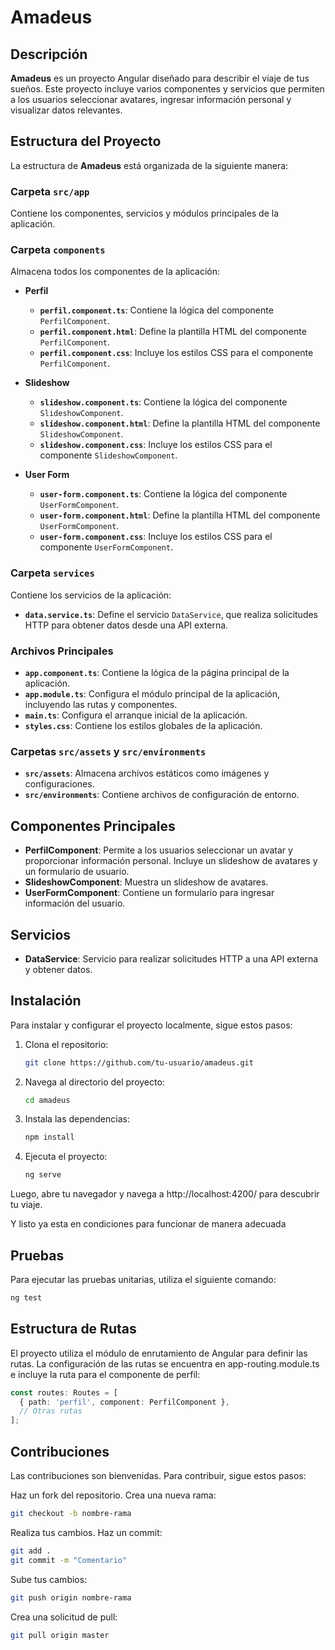 # Amadeus

## Descripción
**Amadeus** es un proyecto Angular diseñado para describir el viaje de tus sueños. Este proyecto incluye varios componentes y servicios que permiten a los usuarios seleccionar avatares, ingresar información personal y visualizar datos relevantes.

## Estructura del Proyecto
La estructura de **Amadeus** está organizada de la siguiente manera:

### Carpeta `src/app`
Contiene los componentes, servicios y módulos principales de la aplicación.

### Carpeta `components`
Almacena todos los componentes de la aplicación:

- **Perfil**
  - **`perfil.component.ts`**: Contiene la lógica del componente `PerfilComponent`.
  - **`perfil.component.html`**: Define la plantilla HTML del componente `PerfilComponent`.
  - **`perfil.component.css`**: Incluye los estilos CSS para el componente `PerfilComponent`.

- **Slideshow**
  - **`slideshow.component.ts`**: Contiene la lógica del componente `SlideshowComponent`.
  - **`slideshow.component.html`**: Define la plantilla HTML del componente `SlideshowComponent`.
  - **`slideshow.component.css`**: Incluye los estilos CSS para el componente `SlideshowComponent`.

- **User Form**
  - **`user-form.component.ts`**: Contiene la lógica del componente `UserFormComponent`.
  - **`user-form.component.html`**: Define la plantilla HTML del componente `UserFormComponent`.
  - **`user-form.component.css`**: Incluye los estilos CSS para el componente `UserFormComponent`.

### Carpeta `services`
Contiene los servicios de la aplicación:

- **`data.service.ts`**: Define el servicio `DataService`, que realiza solicitudes HTTP para obtener datos desde una API externa.

### Archivos Principales
- **`app.component.ts`**: Contiene la lógica de la página principal de la aplicación.
- **`app.module.ts`**: Configura el módulo principal de la aplicación, incluyendo las rutas y componentes.
- **`main.ts`**: Configura el arranque inicial de la aplicación.
- **`styles.css`**: Contiene los estilos globales de la aplicación.

### Carpetas `src/assets` y `src/environments`
- **`src/assets`**: Almacena archivos estáticos como imágenes y configuraciones.
- **`src/environments`**: Contiene archivos de configuración de entorno.

## Componentes Principales
- **PerfilComponent**: Permite a los usuarios seleccionar un avatar y proporcionar información personal. Incluye un slideshow de avatares y un formulario de usuario.
- **SlideshowComponent**: Muestra un slideshow de avatares.
- **UserFormComponent**: Contiene un formulario para ingresar información del usuario.

## Servicios
- **DataService**: Servicio para realizar solicitudes HTTP a una API externa y obtener datos.

## Instalación
Para instalar y configurar el proyecto localmente, sigue estos pasos:

1. Clona el repositorio:
   ```bash
   git clone https://github.com/tu-usuario/amadeus.git
   ```

2. Navega al directorio del proyecto:
   ```bash
   cd amadeus
   ```

3. Instala las dependencias:
   ```bash
   npm install
   ```

4. Ejecuta el proyecto:
   ```bash
   ng serve
   ```

Luego, abre tu navegador y navega a http://localhost:4200/ para descubrir tu viaje.

Y listo ya esta en condiciones para funcionar de manera adecuada

## Pruebas
Para ejecutar las pruebas unitarias, utiliza el siguiente comando:
   ```bash
   ng test
   ```

## Estructura de Rutas
El proyecto utiliza el módulo de enrutamiento de Angular para definir las rutas. La configuración de las rutas se encuentra en app-routing.module.ts e incluye la ruta para el componente de perfil:

   ```typescript
   const routes: Routes = [
     { path: 'perfil', component: PerfilComponent },
     // Otras rutas
   ];
   ```

## Contribuciones
Las contribuciones son bienvenidas. Para contribuir, sigue estos pasos:

Haz un fork del repositorio.
Crea una nueva rama:
   ```bash
   git checkout -b nombre-rama
   ```

Realiza tus cambios.
Haz un commit:
   ```bash
   git add .
   git commit -m "Comentario" 
   ```

Sube tus cambios:
   ```bash
   git push origin nombre-rama
   ```

Crea una solicitud de pull:
   ```bash
   git pull origin master
   ```


